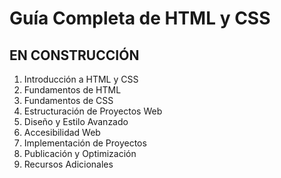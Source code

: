 # Guía Completa de HTML y CSS
## EN CONSTRUCCIÓN
<ol>
  <li>Introducción a HTML y CSS</li>
  <li>Fundamentos de HTML</li>  
  <li>Fundamentos de CSS</li>
  <li>Estructuración de Proyectos Web</li>
  <li>Diseño y Estilo Avanzado</li>
  <li>Accesibilidad Web</li>
  <li>Implementación de Proyectos</li>
  <li>Publicación y Optimización</li>
  <li>Recursos Adicionales</li>
</ol>

